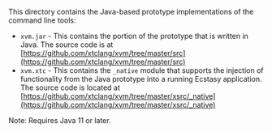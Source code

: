 This directory contains the Java-based prototype implementations of the
command line tools:

* `xvm.jar` - This contains the portion of the prototype that is written in
  Java. The source code is at
  [https://github.com/xtclang/xvm/tree/master/src](https://github.com/xtclang/xvm/tree/master/src) 
* `xvm.xtc` - This contains the `_native` module that supports the injection
  of functionality from the Java prototype into a running Ecstasy
  application. The source code is located at
  [https://github.com/xtclang/xvm/tree/master/xsrc/_native](https://github.com/xtclang/xvm/tree/master/xsrc/_native)

Note: Requires Java 11 or later.